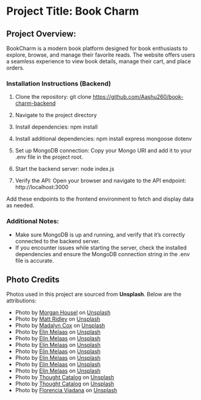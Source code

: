 # Project Title: Book Charm

## Project Overview:

BookCharm is a modern book platform designed for book enthusiasts to explore, browse, and manage their favorite reads. The website offers users a seamless experience to view book details, manage their cart, and place orders.

### Installation Instructions (Backend)

1. Clone the repository: git clone https://github.com/Aashu260/book-charm-backend

2. Navigate to the project directory

3. Install dependencies: npm install

4. Install additional dependencies: npm install express mongoose dotenv

5. Set up MongoDB connection: Copy your Mongo URI and add it to your .env file in the project root.

6. Start the backend server: node index.js

7. Verify the API: Open your browser and navigate to the API endpoint: http://localhost:3000

Add these endpoints to the frontend environment to fetch and display data as needed.

### Additional Notes:

- Make sure MongoDB is up and running, and verify that it’s correctly connected to the backend server.
- If you encounter issues while starting the server, check the installed dependencies and ensure the MongoDB connection string in the .env file is accurate.

## Photo Credits

Photos used in this project are sourced from **Unsplash**. Below are the attributions:

- Photo by [Morgan Housel](https://unsplash.com/@morganhousel) on [Unsplash](https://unsplash.com/photos/aZ_MmSmAcjg)
- Photo by [Matt Ridley](https://unsplash.com/@mattwridley) on [Unsplash](https://unsplash.com/photos/matt-ridleys-how-innovation-works-H-LIL57PHCc)
- Photo by [Madalyn Cox](https://unsplash.com/@madalyncox) on [Unsplash](https://unsplash.com/photos/a-book-sitting-on-top-of-a-wooden-table-next-to-a-pool-O7ygzpAL4Mc)
- Photo by [Elin Melaas](https://unsplash.com/@elin_mel) on [Unsplash](https://unsplash.com/photos/a-cup-of-coffee-and-a-book-on-a-table-K8oOs0oFBME)
- Photo by [Elin Melaas](https://unsplash.com/@elin_mel) on [Unsplash](https://unsplash.com/photos/a-book-sitting-on-top-of-a-wooden-table-6gjiUmp2k_8)
- Photo by [Elin Melaas](https://unsplash.com/@elin_mel) on [Unsplash](https://unsplash.com/photos/a-book-sitting-on-top-of-a-blanket-qWZMFJbWb-E)
- Photo by [Elin Melaas](https://unsplash.com/@elin_mel) on [Unsplash](https://unsplash.com/photos/a-stack-of-books-sitting-on-top-of-a-wooden-table-bkEb423smLE)
- Photo by [Elin Melaas](https://unsplash.com/@elin_mel) on [Unsplash](https://unsplash.com/photos/a-book-sitting-on-top-of-a-table-next-to-a-cup-of-coffee-67ymMN47iEg)
- Photo by [Elin Melaas](https://unsplash.com/@elin_mel) on [Unsplash](https://unsplash.com/photos/a-book-sitting-on-top-of-a-wooden-table-kBDBb88S0fE)
- Photo by [Elin Melaas](https://unsplash.com/@elin_mel) on [Unsplash](https://unsplash.com/photos/a-cup-of-coffee-next-to-a-book-and-a-candle-kHcYBNBs6wE)
- Photo by [Thought Catalog](https://unsplash.com/@thoughtcatalog) on [Unsplash](https://unsplash.com/photos/closed-all-the-letters-i-should-have-sent-novel-book-beside-filled-white-cup-qkCTQFXidV8)
- Photo by [Thought Catalog](https://unsplash.com/@thoughtcatalog) on [Unsplash](https://unsplash.com/photos/woman-wearing-gray-and-white-striped-off-shoulder-dress-sitting-on-ground-while-holding-book-at-daytime-LrHek0iJTAE)
- Photo by [Florencia Viadana](https://unsplash.com/@florenciaviadana) on [Unsplash](https://unsplash.com/photos/assorted-title-book-lot-beside-window-1J8k0qqUfYY)
